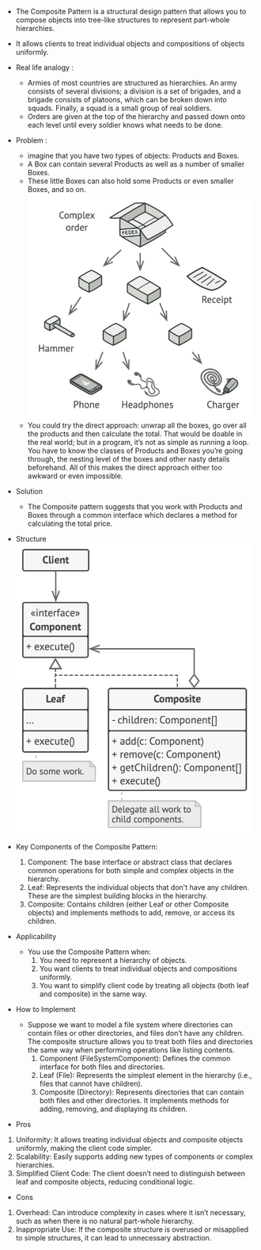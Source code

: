 - The Composite Pattern is a structural design pattern 
  that allows you to compose objects into tree-like structures to represent part-whole hierarchies. 
- It allows clients to treat individual objects and compositions of objects uniformly.

- Real life analogy : 
  - Armies of most countries are structured as hierarchies. 
    An army consists of several divisions; 
    a division is a set of brigades, and a brigade consists of platoons, 
    which can be broken down into squads. Finally, a squad is a small group of real soldiers. 
  - Orders are given at the top of the hierarchy and passed down onto each level until every soldier knows what needs to be done.

- Problem : 
   - imagine that you have two types of objects: Products and Boxes. 
   - A Box can contain several Products as well as a number of smaller Boxes. 
   - These little Boxes can also hold some Products or even smaller Boxes, and so on.
    ![img.png](img.png)
   - You could try the direct approach: unwrap all the boxes, 
     go over all the products and then calculate the total. 
     That would be doable in the real world; but in a program, 
     it’s not as simple as running a loop. 
     You have to know the classes of Products and Boxes you’re going through, 
     the nesting level of the boxes and other nasty details beforehand. 
     All of this makes the direct approach either too awkward or even impossible. 

- Solution
   - The Composite pattern suggests that you work 
     with Products and Boxes through a common interface which declares a method for calculating the total price.

- Structure 
   ![img_1.png](img_1.png)

- Key Components of the Composite Pattern:
  1. Component: The base interface or abstract class 
     that declares common operations for both simple and complex objects in the hierarchy.
  2. Leaf: Represents the individual objects that don't have any children. 
     These are the simplest building blocks in the hierarchy.
  3. Composite: Contains children (either Leaf or other Composite objects) 
     and implements methods to add, remove, or access its children.

- Applicability
  - You use the Composite Pattern when:
    1. You need to represent a hierarchy of objects.
    2. You want clients to treat individual objects and compositions uniformly.
    3. You want to simplify client code by treating all objects (both leaf and composite) in the same way.

- How to Implement
  - Suppose we want to model a file system where directories can contain files or other directories, 
    and files don’t have any children. 
    The composite structure allows you to treat both files and directories 
    the same way when performing operations like listing contents.
    1. Component (FileSystemComponent): Defines the common interface for both files and directories.
    2. Leaf (File): Represents the simplest element in the hierarchy (i.e., files that cannot have children).
    3. Composite (Directory): Represents directories that can contain both files and other directories. 
       It implements methods for adding, removing, and displaying its children.

- Pros
1. Uniformity: It allows treating individual objects and composite objects uniformly, making the client code simpler.
2. Scalability: Easily supports adding new types of components or complex hierarchies.
3. Simplified Client Code: The client doesn’t need to distinguish between leaf and composite objects, reducing conditional logic.

- Cons
 1. Overhead: Can introduce complexity in cases where it isn’t necessary, such as when there is no natural part-whole hierarchy.
 2. Inappropriate Use: If the composite structure is overused or misapplied to simple structures, it can lead to unnecessary abstraction.